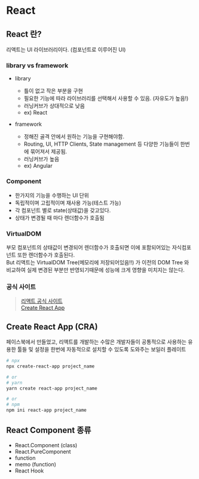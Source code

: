# React

## React 란?
리액트는 UI 라이브러리이다. (컴포넌트로 이루어진 UI)

### library vs framework
* library
    - 틀이 없고 작은 부분을 구현
    - 필요한 기능에 따라 라이브러리를 선택해서 사용할 수 있음. (자유도가 높음!)
    - 러닝커브가 상대적으로 낮음
    - ex) React

* framework
    - 정해진 골격 안에서 원하는 기능을 구현해야함.
    - Routing, UI, HTTP Clients, State management 등 다양한 기능들이 한번에 묶어져서 제공됨.
    - 러닝커브가 높음
    - ex) Angular

### Component
* 한가지의 기능을 수행하는 UI 단위
* 독립적이며 고립적이며 재사용 가능(테스트 가능)
* 각 컴포넌트 별로 state(상태값)을 갖고있다.
* 상태가 변경될 때 마다 렌더함수가 호출됨

### VirtualDOM
부모 컴포넌트의 상태값이 변경되어 렌더함수가 호출되면 이에 포함되어있는 자식컴포넌트 또한 렌더함수가 호출된다.   
But 리액트는 VirtualDOM Tree(메모리에 저장되어있음!!) 가 이전의 DOM Tree 와 비교하여 실제 변경된 부분만 반영되기때문에 성능에 크게 영향을 미치지는 않는다.   

### 공식 사이트
> [리액트 공식 사이트](https://reactjs.org/docs/getting-started.html)   
> [Create React App](https://create-react-app.dev/docs/getting-started)

## Create React App (CRA)
페이스북에서 만들었고, 리액트를 개발하는 수많은 개발자들이 공통적으로 사용하는 유용한 툴들 및 설정을 한번에 자동적으로 설치할 수 있도록 도와주는 보일러 플레이트
```sh
# npx
npx create-react-app project_name

# or
# yarn
yarn create react-app project_name

# or
# npm
npm ini react-app project_name
```

## React Component 종류
* React.Component (class)
* React.PureComponent
* function
* memo (function)
* React Hook